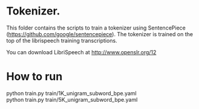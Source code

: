 # Tokenizer.
This folder contains the scripts to train a tokenizer using SentencePiece (https://github.com/google/sentencepiece).
The tokenizer is trained on the top of the librispeech training transcriptions.

You can download LibriSpeech at http://www.openslr.org/12


# How to run
python train.py train/1K_unigram_subword_bpe.yaml  
python train.py train/5K_unigram_subword_bpe.yaml
